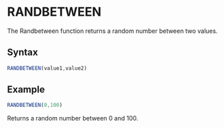 # RANDBETWEEN

The Randbetween function returns a random number between two values.

## Syntax

```javascript
RANDBETWEEN(value1,value2)
```

## Example

```javascript
RANDBETWEEN(0,100)
```

Returns a random number between 0 and 100.
